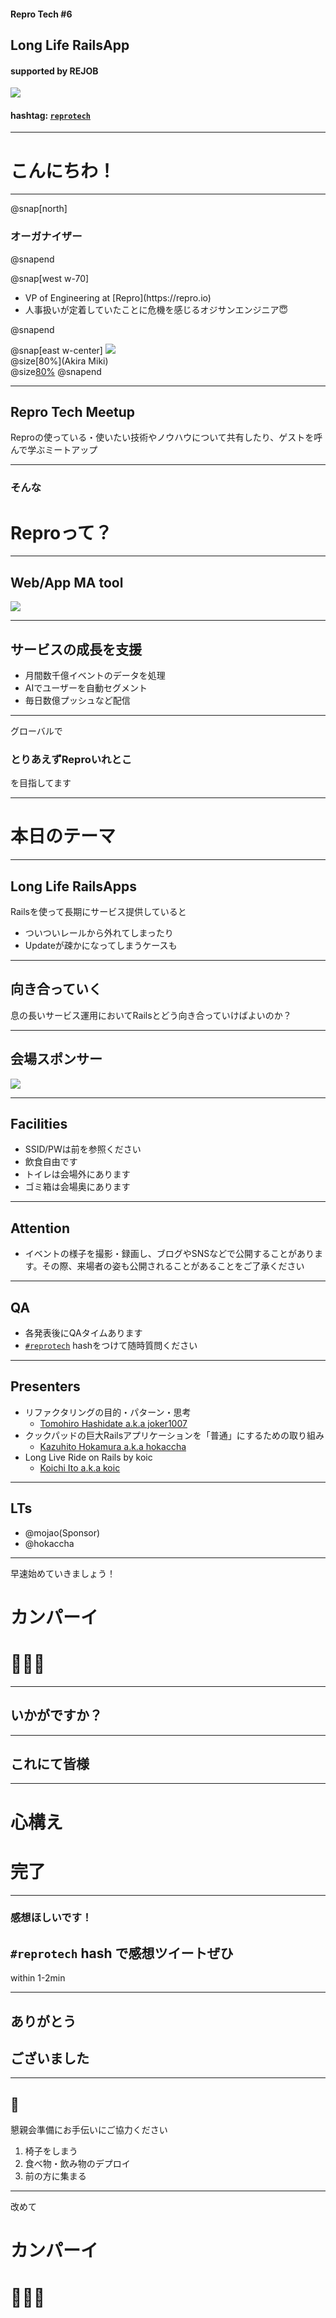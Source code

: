 #### Repro Tech #6
## Long Life RailsApp
#### supported by REJOB

![](/meetups/6/banner.png)

#### hashtag: [`reprotech`](https://twitter.com/hashtag/reprotech)

---

# こんにちわ！

---

@snap[north]
### オーガナイザー
@snapend

@snap[west w-70]
<ul>
<li> VP of Engineering at [Repro](https://repro.io)
<li> 人事扱いが定着していたことに危機を感じるオジサンエンジニア😇
</ul>
@snapend

@snap[east w-center]
[![](https://avatars3.githubusercontent.com/u/1057490?s=200&v=4)](https://twitter.com/threetreeslight)
<br> @size[80%](Akira Miki)
<br> @size[80%]([@threetreeslight](https://twitter.com/threetreeslight))
@snapend


---

## Repro Tech Meetup

Reproの使っている・使いたい技術やノウハウについて共有したり、ゲストを呼んで学ぶミートアップ

---

### そんな
# Reproって？

---

## Web/App MA tool


![](/assets/images/repro-service.png)

---

## サービスの成長を支援

- 月間数千億イベントのデータを処理
- AIでユーザーを自動セグメント
- 毎日数億プッシュなど配信

---

グローバルで

### とりあえずReproいれとこ

を目指してます

---

# 本日のテーマ

---

## Long Life RailsApps

Railsを使って長期にサービス提供していると

- ついついレールから外れてしまったり
- Updateが疎かになってしまうケースも

---

## 向き合っていく

息の長いサービス運用においてRailsとどう向き合っていけばよいのか？

---

## 会場スポンサー

![](/meetups/6/logo-rejob.png)

---
## Facilities

- SSID/PWは前を参照ください
- 飲食自由です
- トイレは会場外にあります
- ゴミ箱は会場奥にあります

---

## Attention

- イベントの様子を撮影・録画し、ブログやSNSなどで公開することがあります。その際、来場者の姿も公開されることがあることをご了承ください

---

## QA

- 各発表後にQAタイムあります
- [`#reprotech`](https://twitter.com/hashtag/reprotech) hashをつけて随時質問ください

---

## Presenters

- リファクタリングの目的・パターン・思考
  - [Tomohiro Hashidate a.k.a joker1007](https://twitter.com/joker1007)
- クックパッドの巨大Railsアプリケーションを「普通」にするための取り組み
  - [Kazuhito Hokamura a.k.a hokaccha](https://twitter.com/hokaccha)
- Long Live Ride on Rails by koic
  - [Koichi Ito a.k.a koic](https://twitter.com/koic)

---

## LTs

- @mojao(Sponsor)
- @hokaccha

---

早速始めていきましょう！

# カンパーイ
# 🍻🍻🍻

---

## いかがですか？

---

## これにて皆様

---

# 心構え
# 完了

---

### 感想ほしいです！

## `#reprotech` hash で感想ツイートぜひ

within 1-2min

---

## ありがとう
## ございました

---

## 🙏

懇親会準備にお手伝いにご協力ください

1. 椅子をしまう
1. 食べ物・飲み物のデプロイ
1. 前の方に集まる

---

改めて

# カンパーイ
# 🍻🍻🍻
